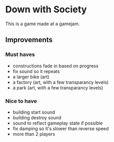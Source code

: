 # Down with Society

This is a game made at a gamejam.

## Improvements

### Must haves

- constructions fade in based on progress
- fix sound so it repeats
- a larger bike (art)
- a factory (art, with a few transparancy levels)
- a park (art, with a few transparancy levels)

### Nice to have

- building start sound
- building destroy sound
- sound to reflect gameplay state if possible
- fix damping so it's slower than reverse speed
- more than 2 players
